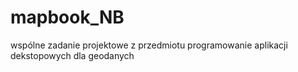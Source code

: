 # mapbook_NB
wspólne zadanie projektowe z przedmiotu programowanie aplikacji dekstopowych dla geodanych
